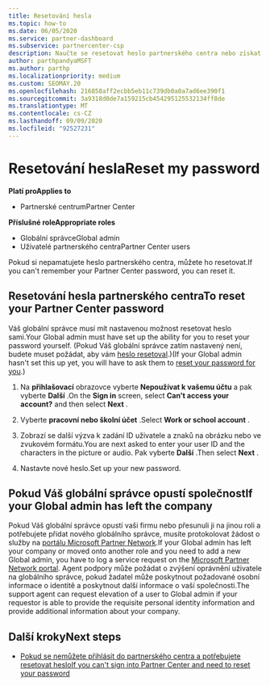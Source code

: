 ```yaml
---
title: Resetování hesla
ms.topic: how-to
ms.date: 06/05/2020
ms.service: partner-dashboard
ms.subservice: partnercenter-csp
description: Naučte se resetovat heslo partnerského centra nebo získat pomoc od globálního správce vaší společnosti. Přečtěte si také, jak přidat nového globálního správce centra partnerů.
author: parthpandyaMSFT
ms.author: parthp
ms.localizationpriority: medium
ms.custom: SEOMAY.20
ms.openlocfilehash: 216858aff2ecbb5eb11c739db0a0a7ad6ee390f1
ms.sourcegitcommit: 3a9318d0de7a159215cb454295125532134ff8de
ms.translationtype: MT
ms.contentlocale: cs-CZ
ms.lasthandoff: 09/09/2020
ms.locfileid: "92527231"
---
```

# <a name="reset-my-password"></a><span data-ttu-id="5d648-103">Resetování hesla</span><span class="sxs-lookup"><span data-stu-id="5d648-103">Reset my password</span></span>

<span data-ttu-id="5d648-104">**Platí pro**</span><span class="sxs-lookup"><span data-stu-id="5d648-104">**Applies to**</span></span>

- <span data-ttu-id="5d648-105">Partnerské centrum</span><span class="sxs-lookup"><span data-stu-id="5d648-105">Partner Center</span></span>
 
<span data-ttu-id="5d648-106">**Příslušné role**</span><span class="sxs-lookup"><span data-stu-id="5d648-106">**Appropriate roles**</span></span>

- <span data-ttu-id="5d648-107">Globální správce</span><span class="sxs-lookup"><span data-stu-id="5d648-107">Global admin</span></span>
- <span data-ttu-id="5d648-108">Uživatelé partnerského centra</span><span class="sxs-lookup"><span data-stu-id="5d648-108">Partner Center users</span></span>


<span data-ttu-id="5d648-109">Pokud si nepamatujete heslo partnerského centra, můžete ho resetovat.</span><span class="sxs-lookup"><span data-stu-id="5d648-109">If you can't remember your Partner Center password, you can reset it.</span></span>

## <a name="to-reset-your-partner-center-password"></a><span data-ttu-id="5d648-110">Resetování hesla partnerského centra</span><span class="sxs-lookup"><span data-stu-id="5d648-110">To reset your Partner Center password</span></span>

<span data-ttu-id="5d648-111">Váš globální správce musí mít nastavenou možnost resetovat heslo sami.</span><span class="sxs-lookup"><span data-stu-id="5d648-111">Your Global admin must have set up the ability for you to reset your password yourself.</span></span> <span data-ttu-id="5d648-112">(Pokud Váš globální správce zatím nastavený není, budete muset požádat, aby vám [heslo resetoval](reset-a-user-password.md).)</span><span class="sxs-lookup"><span data-stu-id="5d648-112">(If your Global admin hasn't set this up yet, you will have to ask them to [reset your password for you](reset-a-user-password.md).)</span></span>

1. <span data-ttu-id="5d648-113">Na **přihlašovací** obrazovce vyberte **Nepoužívat k vašemu účtu** a pak vyberte **Další** .</span><span class="sxs-lookup"><span data-stu-id="5d648-113">On the **Sign in** screen, select **Can't access your account?** and then select **Next** .</span></span>

2. <span data-ttu-id="5d648-114">Vyberte **pracovní nebo školní účet** .</span><span class="sxs-lookup"><span data-stu-id="5d648-114">Select **Work or school account** .</span></span>

3. <span data-ttu-id="5d648-115">Zobrazí se další výzva k zadání ID uživatele a znaků na obrázku nebo ve zvukovém formátu.</span><span class="sxs-lookup"><span data-stu-id="5d648-115">You are next asked to enter your user ID and the characters in the picture or audio.</span></span> <span data-ttu-id="5d648-116">Pak vyberte **Další** .</span><span class="sxs-lookup"><span data-stu-id="5d648-116">Then select **Next** .</span></span>

4. <span data-ttu-id="5d648-117">Nastavte nové heslo.</span><span class="sxs-lookup"><span data-stu-id="5d648-117">Set up your new password.</span></span>

## <a name="if-your-global-admin-has-left-the-company"></a><span data-ttu-id="5d648-118">Pokud Váš globální správce opustí společnost</span><span class="sxs-lookup"><span data-stu-id="5d648-118">If your Global admin has left the company</span></span>

<span data-ttu-id="5d648-119">Pokud Váš globální správce opustí vaši firmu nebo přesunuli ji na jinou roli a potřebujete přidat nového globálního správce, musíte protokolovat žádost o služby na [portálu Microsoft Partner Network](https://partner.microsoft.com/commercial#/).</span><span class="sxs-lookup"><span data-stu-id="5d648-119">If your Global admin has left your company or moved onto another role and you need to add a new Global admin, you have to log a service request on the [Microsoft Partner Network portal](https://partner.microsoft.com/commercial#/).</span></span> <span data-ttu-id="5d648-120">Agent podpory může požádat o zvýšení oprávnění uživatele na globálního správce, pokud žadatel může poskytnout požadované osobní informace o identitě a poskytnout další informace o vaší společnosti.</span><span class="sxs-lookup"><span data-stu-id="5d648-120">The support agent can request elevation of a user to Global admin if your requestor is able to provide the requisite personal identity information and provide additional information about your company.</span></span> 

## <a name="next-steps"></a><span data-ttu-id="5d648-121">Další kroky</span><span class="sxs-lookup"><span data-stu-id="5d648-121">Next steps</span></span>

- [<span data-ttu-id="5d648-122">Pokud se nemůžete přihlásit do partnerského centra a potřebujete resetovat heslo</span><span class="sxs-lookup"><span data-stu-id="5d648-122">If you can't sign into Partner Center and need to reset your password</span></span>](unable-to-sign-in.md)